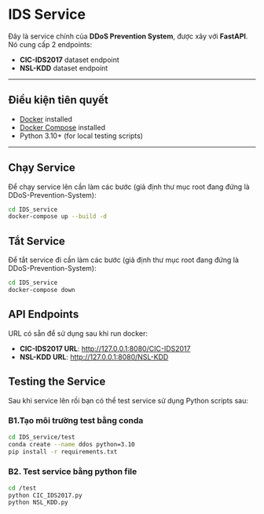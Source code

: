 # IDS Service

Đây là service chính của **DDoS Prevention System**, được xây với **FastAPI**.  
Nó cung cấp 2 endpoints:  
- **CIC-IDS2017** dataset endpoint  
- **NSL-KDD** dataset endpoint  

---

## Điều kiện tiên quyết
- [Docker](https://docs.docker.com/get-docker/) installed  
- [Docker Compose](https://docs.docker.com/compose/install/) installed  
- Python 3.10+ (for local testing scripts)  

---

## Chạy Service
Để chạy service lên cần làm các bước (giả định thư mục root đang đứng là DDoS-Prevention-System):
```bash
cd IDS_service
docker-compose up --build -d
```
## Tắt Service
Để tắt service đi cần làm các bước (giả định thư mục root đang đứng là DDoS-Prevention-System):
```bash
cd IDS_service
docker-compose down
```
## API Endpoints
URL có sẵn để sử dụng sau khi run docker:

* **CIC-IDS2017 URL**: http://127.0.0.1:8080/CIC-IDS2017
* **NSL-KDD URL**: http://127.0.0.1:8080/NSL-KDD

## Testing the Service
Sau khi service lên rồi bạn có thể test service sử dụng Python scripts sau:
### B1.Tạo môi trường test bằng conda
```bash
cd IDS_service/test
conda create --name ddos python=3.10
pip install -r requirements.txt
```
### B2. Test service bằng python file
```bash
cd /test
python CIC_IDS2017.py
python NSL_KDD.py
```